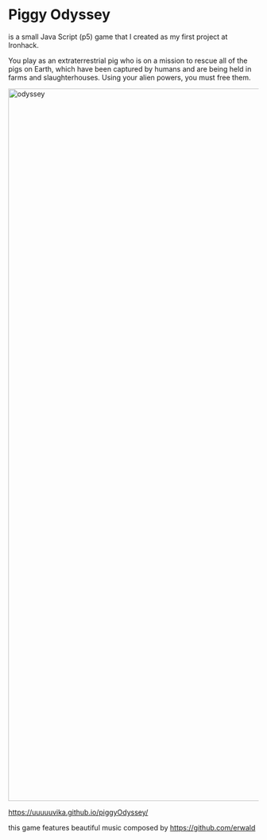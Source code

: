 # Piggy Odyssey

is a small Java Script (p5) game that I created as my first project at Ironhack. 

You play as an extraterrestrial pig who is on a mission to rescue all of the pigs on Earth, which have been captured by humans and are being held in farms and slaughterhouses. Using your alien powers, you must free them.

<img width="1433" alt="odyssey" src="https://user-images.githubusercontent.com/47716922/210253205-2d3be04f-f1d7-443a-90fc-5d6865f8dfcb.png">

https://uuuuuvika.github.io/piggyOdyssey/

this game features beautiful music composed by https://github.com/erwald 
